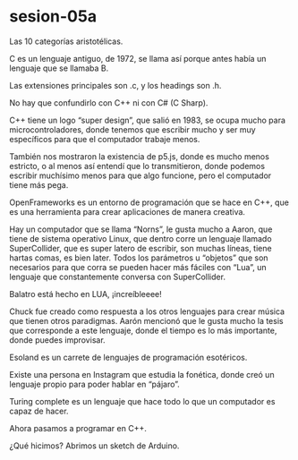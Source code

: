 # sesion-05a

Las 10 categorías aristotélicas.

C es un lenguaje antiguo, de 1972, se llama así porque antes había un lenguaje que se llamaba B.

Las extensiones principales son .c, y los headings son .h.

No hay que confundirlo con C++ ni con C# (C Sharp). 

C++ tiene un logo “super design”, que salió en 1983, se ocupa mucho para microcontroladores, donde tenemos que escribir mucho y ser muy específicos para que el computador trabaje menos.

También nos mostraron la existencia de p5.js, donde es mucho menos estricto, o al menos así entendí que lo transmitieron, donde podemos escribir muchísimo menos para que algo funcione, pero el computador tiene más pega.

OpenFrameworks es un entorno de programación que se hace en C++, que es una herramienta para crear aplicaciones de manera creativa.

Hay un computador que se llama “Norns”, le gusta mucho a Aaron, que tiene de sistema operativo Linux, que dentro corre un lenguaje llamado SuperCollider, que es super latero de escribir, son muchas líneas, tiene hartas comas, es bien later. Todos los parámetros u “objetos” que son necesarios para que corra se pueden hacer más fáciles con “Lua”, un lenguaje que constantemente conversa con SuperCollider.

Balatro está hecho en LUA, ¡increíbleeee! 

Chuck fue creado como respuesta a los otros lenguajes para crear música que tienen otros paradigmas. Aarón mencionó que le gusta mucho la tesis que corresponde a este lenguaje, donde el tiempo es lo más importante, donde puedes improvisar. 

Esoland es un carrete de lenguajes de programación esotéricos.

Existe una persona en Instagram que estudia la fonética, donde creó un lenguaje propio para poder hablar en “pájaro”.

Turing complete es un lenguaje que hace todo lo que un computador es capaz de hacer. 

Ahora pasamos a programar en C++.

¿Qué hicimos? Abrimos un sketch de Arduino.

